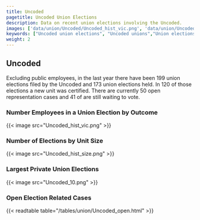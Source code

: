```yaml
---
title: Uncoded
pagetitle: Uncoded Union Elections
description: Data on recent union elections involving the Uncoded.
images: ['data/union/Uncoded/Uncoded_hist_vic.png', 'data/union/Uncoded/Uncoded_hist_size.png', 'data/union/Uncoded/Uncoded_10.png']
keywords: ["Uncoded union elections", "Uncoded unions","Union elections"]
weight: 2
---
```

##  Uncoded

Excluding public employees, in the last year there have been 199 union elections filed by the Uncoded and 173 union elections held. In 120 of those elections a new unit was certified. There are currently 50 open representation cases and 41 of are still waiting to vote.

### Number Employees in a Union Election by Outcome
{{< image src="Uncoded_hist_vic.png" >}}

### Number of Elections by Unit Size
{{< image src="Uncoded_hist_size.png" >}}

### Largest Private Union Elections
{{< image src="Uncoded_10.png" >}}

### Open Election Related Cases
{{< readtable table="/tables/union/Uncoded_open.html" >}}


